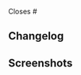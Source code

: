 <!-- The issue number that you are working on -->

Closes #

## Changelog

<!--
What are the changes. For example:
- Style Signin form
- Fix overflow input
-->

## Screenshots

<!-- Screenshots of the changes if you are woring on UI. Just copy the image and paste directly here -->
